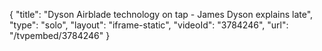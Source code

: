 {
    "title": "Dyson Airblade technology on tap - James Dyson explains late",
    "type": "solo",
    "layout": "iframe-static",
    "videoId": "3784246",
    "url": "\/tvpembed\/3784246"
}
